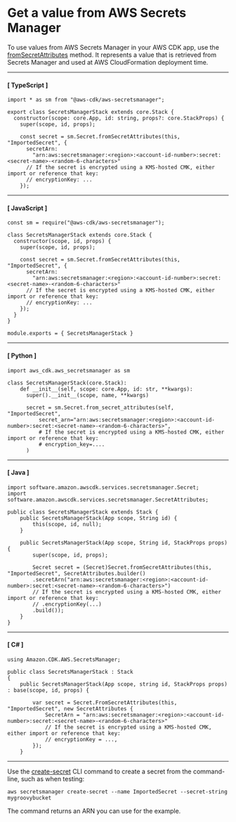 # Get a value from AWS Secrets Manager<a name="get_secrets_manager_value"></a>

To use values from AWS Secrets Manager in your AWS CDK app, use the [fromSecretAttributes](https://docs.aws.amazon.com/cdk/api/latest/typescript/api/aws-secretsmanager/secret.html#aws_secretsmanager_Secret_fromSecretAttributes) method\. It represents a value that is retrieved from Secrets Manager and used at AWS CloudFormation deployment time\.

------
#### [ TypeScript ]

```
import * as sm from "@aws-cdk/aws-secretsmanager";

export class SecretsManagerStack extends core.Stack {
  constructor(scope: core.App, id: string, props?: core.StackProps) {
    super(scope, id, props);

    const secret = sm.Secret.fromSecretAttributes(this, "ImportedSecret", {
      secretArn:
        "arn:aws:secretsmanager:<region>:<account-id-number>:secret:<secret-name>-<random-6-characters>"
      // If the secret is encrypted using a KMS-hosted CMK, either import or reference that key:
      // encryptionKey: ...
    });
```

------
#### [ JavaScript ]

```
const sm = require("@aws-cdk/aws-secretsmanager");

class SecretsManagerStack extends core.Stack {
  constructor(scope, id, props) {
    super(scope, id, props);

    const secret = sm.Secret.fromSecretAttributes(this, "ImportedSecret", {
      secretArn:
        "arn:aws:secretsmanager:<region>:<account-id-number>:secret:<secret-name>-<random-6-characters>"
      // If the secret is encrypted using a KMS-hosted CMK, either import or reference that key:
      // encryptionKey: ...
    });
  }
}

module.exports = { SecretsManagerStack }
```

------
#### [ Python ]

```
import aws_cdk.aws_secretsmanager as sm

class SecretsManagerStack(core.Stack):
    def __init__(self, scope: core.App, id: str, **kwargs):
      super().__init__(scope, name, **kwargs)

      secret = sm.Secret.from_secret_attributes(self, "ImportedSecret",
          secret_arn="arn:aws:secretsmanager:<region>:<account-id-number>:secret:<secret-name>-<random-6-characters>",
          # If the secret is encrypted using a KMS-hosted CMK, either import or reference that key:
          # encryption_key=....
      )
```

------
#### [ Java ]

```
import software.amazon.awscdk.services.secretsmanager.Secret;
import software.amazon.awscdk.services.secretsmanager.SecretAttributes;

public class SecretsManagerStack extends Stack {
    public SecretsManagerStack(App scope, String id) {
        this(scope, id, null);
    }
    
    public SecretsManagerStack(App scope, String id, StackProps props) {
        super(scope, id, props);
        
        Secret secret = (Secret)Secret.fromSecretAttributes(this, "ImportedSecret", SecretAttributes.builder()
        .secretArn("arn:aws:secretsmanager:<region>:<account-id-number>:secret:<secret-name>-<random-6-characters>")
        // If the secret is encrypted using a KMS-hosted CMK, either import or reference that key:
        // .encryptionKey(...)
        .build());
    }
}
```

------
#### [ C\# ]

```
using Amazon.CDK.AWS.SecretsManager;

public class SecretsManagerStack : Stack
{
    public SecretsManagerStack(App scope, string id, StackProps props) : base(scope, id, props) {

        var secret = Secret.FromSecretAttributes(this, "ImportedSecret", new SecretAttributes {
            SecretArn = "arn:aws:secretsmanager:<region>:<account-id-number>:secret:<secret-name>-<random-6-characters>"
            // If the secret is encrypted using a KMS-hosted CMK, either import or reference that key:
            // encryptionKey = ...,
        });
    }
```

------

Use the [create\-secret](https://docs.aws.amazon.com/cli/latest/reference/secretsmanager/create-secret.html) CLI command to create a secret from the command\-line, such as when testing:

```
aws secretsmanager create-secret --name ImportedSecret --secret-string mygroovybucket
```

The command returns an ARN you can use for the example\.